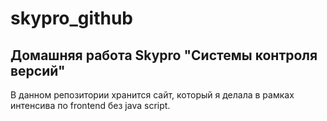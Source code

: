 # skypro_github
## Домашняя работа Skypro "Системы контроля версий"

В данном репозитории хранится сайт, который я делала в рамках интенсива по frontend без java script.